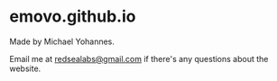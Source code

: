 # emovo.github.io
Made by Michael Yohannes.

Email me at redsealabs@gmail.com if there's any questions about the website.
